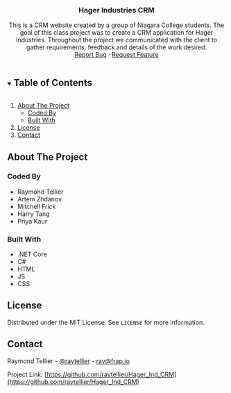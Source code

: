 <br>
  <h3 align="center">Hager Industries CRM</h3>

  <p align="center">
    This is a CRM website created by a group of Niagara College students. The goal of this class project was to create a CRM application for Hager Industries. Throughout the project we communicated with the client to gather requirements, feedback and details of the work desired.
    <br />
    <a href="https://github.com/raytellier/Hager_Ind_CRM/issues">Report Bug</a>
    ·
    <a href="https://github.com/raytellier/Hager_Ind_CRM/issues">Request Feature</a>
  </p>
</p>



<!-- TABLE OF CONTENTS -->
<details open="open">
  <summary><h2 style="display: inline-block">Table of Contents</h2></summary>
  <ol>
    <li>
      <a href="#about-the-project">About The Project</a>
      <ul>
        <li><a href="#coded-by">Coded By</a></li>
      </ul>
      <ul>
        <li><a href="#built-with">Built With</a></li>
      </ul>
    </li>
    <li><a href="#license">License</a></li>
    <li><a href="#contact">Contact</a></li>
  </ol>
</details>



<!-- ABOUT THE PROJECT -->
## About The Project

### Coded By
* Raymond Tellier
* Artem Zhdanov
* Mitchell Frick
* Harry Tang
* Priya Kaur

### Built With

* .NET Core
* C#
* HTML
* JS
* CSS


<!-- LICENSE -->
## License

Distributed under the MIT License. See `LICENSE` for more information.



<!-- CONTACT -->
## Contact

Raymond Tellier - [@raytellier](https://twitter.com/raytellier) - ray@frap.io

Project Link: [https://github.com/raytellier/Hager_Ind_CRM](https://github.com/raytellier/Hager_Ind_CRM)
